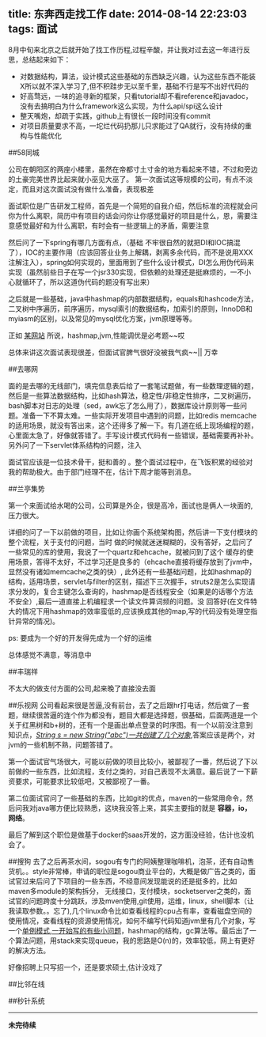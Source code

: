 title: 东奔西走找工作
date: 2014-08-14 22:23:03
tags: 面试
---

8月中旬来北京之后就开始了找工作历程,过程辛酸，并让我对过去这一年进行反思，总结起来如下：

+ 对数据结构，算法，设计模式这些基础的东西缺乏兴趣，认为这些东西不能装X所以就不深入学习了,但不积跬步无以至千里，基础不行是写不出好代码的
+ 好高骛远，一味的追寻新的框架，只看tutorial却不看reference和javadoc，没有去搞明白为什么framework这么实现，为什么api/spi这么设计
+ 整天嘴炮，却疏于实践，github上有很长一段时间没有commit
+ 对项目质量要求不高，一坨烂代码扔那儿只求能过了QA就行，没有持续的重构与性能优化


##58同城

公司在朝阳区的两座小楼里，虽然在帝都寸土寸金的地方看起来不错，不过和旁边的土豪完美世界比起来就小巫见大巫了。
第一次面试这等规模的公司，有点不淡定，而且对这次面试没有做什么准备，表现极差

面试职位是广告研发工程师，首先是一个简短的自我介绍，然后标准的流程就会问你为什么离职，简历中有项目的话会问你让你感觉最好的项目是什么，恩，需要注意感觉最好和为什么离职，有时会有一些逻辑上的矛盾，需要注意

然后问了一下spring有哪几方面有点，（基础 不牢很自然的就把DI和IOC搞混了），IOC的主要作用（应该回答业业务上解耦，剥离多余代码，而不是说用XXX注解注入），spring如何实现的，里面用到了些什么设计模式，DI怎么用伪代码来实现（虽然前些日子在写一个jsr330实现，但依赖的处理还是挺麻烦的，一不小心就循环了，所以这道伪代码的题没有写出来）

之后就是一些基础，java中hashmap的内部数据结构，equals和hashcode方法，二叉树中序遍历，前序遍历，mysql索引的数据结构，加索引的原则，InnoDB和myiasm的区别，以及常见的mysql优化方案，jvm原理等等。

正如 [某网站](http://kanzhun.com) 所说，hashmap,jvm,性能调优是必考题~~哎

总体来讲这次面试表现很差，但面试官脾气很好没被我气疯~~|| 万幸

##去哪网

面的是去哪的无线部门，填完信息表后给了一套笔试题做，有一些数理逻辑的题，然后是一些算法数据结构，比如hash算法，稳定性/非稳定性排序，二叉树遍历，bash脚本对日志的处理（sed，awk忘了怎么用了），数据库设计原则等一些问题。准备一下不算太难。一些实际开发项目中遇到的问题，比如redis memcache的适用场景，就没有答出来，这个还得多了解一下。有几道在纸上现场编程的题，心里面太急了，好像就答错了。手写设计模式代码有一些错误，基础需要再补补。另外问了一下servlet体系结构的问题，注入

面试官应该是一位技术骨干，挺和善的 。整个面试过程中，在飞饭积累的经验对我的帮助极大。由于部门经理不在，估计下周才能等到消息。

##兰亭集势

第一个来面试给水喝的公司，公司算是外企，很是高冷，面试也是俩人一块面的,压力很大。

详细的问了一下以前做的项目，比如让你画个系统架构图，然后讲一下支付模块的整个流程，关于支付的问题，当时
做的时候就迷迷糊糊的，没有答好，之后问了一些常见的库的使用，我说了一个quartz和ehcache，就被问到了这个
缓存的使用场景，答得不太好，不过学习还是良多的（ehcache直接将缓存放到了jvm中，显然没有诸如memcache之类的快）,
此外还有一些基础问题，比如hashmap的结构，适用场景，servlet与filter的区别，描述下三次握手，struts2是怎么实现请求分发的，复合主键怎么查询的，hashmap是否线程安全（如果是的话哪个方法不安全）,最后一道直接上机编程求一个读文件算词频的问题。没
回答好(在文件特大的情况下用hashmap的效率蛮低的,应该换成其他的map,写的代码没有处理空指针异常的情况)。

ps: 要成为一个好的开发得先成为一个好的运维

总体感觉不满意，等消息中

##丰瑞祥

不太大的做支付方面的公司,起来晚了直接没去面

##乐视网
公司看起来很是苦逼,没有前台，去了之后跟hr打电话，然后做了一套题，继续很苦逼的连个作为都没有，题目大都是选择题，很基础，后面两道是一个关于红黑树和b+树的，还有一个是画出单点登录的时序图。有一个以前没注意到知识点，*[String s = new String("abc")一共创建了几个对象](http://blog.csdn.net/yuanyuanmmm/article/details/4922587)*,答案应该是两个，对jvm的一些机制不熟，问题答错了。

第一个面试官气场很大，可能以前做的项目比较小，被鄙视了一番，然后说了下以前做的一些东西，比如流程，支付之类的，对自己表现不太满意。最后说了一下薪资要求，可能要求比较低吧，又被鄙视了一番。

第二位面试官问了一些基础的东西，比如git的优点，maven的一些常用命令，然后问我对java哪方便比较熟悉，这块我没答上来，其实主要指的就是 **容器，io， 网络**。

最后了解到这个职位是做基于docker的saas开发的，这方面没经验，估计也没机会了。


##搜狗
去了之后再茶水间，sogou有专门的阿姨整理咖啡机，泡茶，还有自动售货机。。style非常棒，申请的职位是sogou商业平台的，大概是做广告之类的，面试官过来后问了下项目的一些东西，不经意间发现能说的还是挺多的，比如 maven多module的架构拆分，
无线接口，支付模块，socketserver之类的，面试官的问题跨度十分跳跃，涉及mven使用,git使用，运维，linux，shell脚本（让我读取参数。。忘了),几个linux命令比如查看线程的cpu占有率，查看磁盘空间的使用情况，查看线程的资源使用情况，如何不编写代码知道jvm里有几个对象，写一个[单例模式,一开始写的有些小问题](https://code.csdn.net/snippets/455752)，hashmap的结构，gc算法等。最后出了一个算法问题，用stack来实现queue，我的思路是O(n)的，效率较低，网上有更好的解决方法。

好像招聘上只写招一个，还是要求硕士,估计没戏了

##比邻在线


##秒针系统


---

**未完待续**